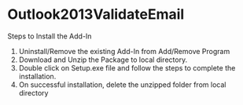 # Outlook2013ValidateEmail

Steps to Install the Add-In

1.	Uninstall/Remove the existing Add-In from Add/Remove Program
2.	Download and Unzip the Package to local directory.
3.	Double click on Setup.exe file and follow the steps to complete the installation.
4.	On successful installation, delete the unzipped folder from local directory
